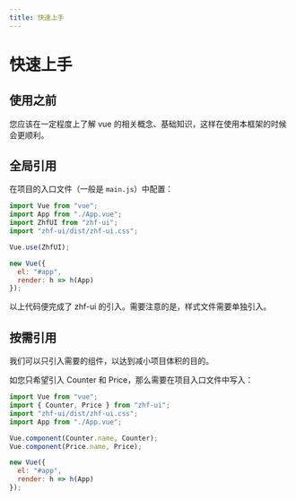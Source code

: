 ```yaml
---
title: 快速上手
---
```


# 快速上手

## 使用之前

您应该在一定程度上了解 vue 的相关概念、基础知识，这样在使用本框架的时候会更顺利。

## 全局引用

在项目的入口文件（一般是 `main.js`）中配置：

```js
import Vue from "vue";
import App from "./App.vue";
import ZhfUI from "zhf-ui";
import "zhf-ui/dist/zhf-ui.css";

Vue.use(ZhfUI);

new Vue({
  el: "#app",
  render: h => h(App)
});
```

以上代码便完成了 zhf-ui 的引入。需要注意的是，样式文件需要单独引入。

## 按需引用

我们可以只引入需要的组件，以达到减小项目体积的目的。

如您只希望引入 Counter 和 Price，那么需要在项目入口文件中写入：

```js
import Vue from "vue";
import { Counter, Price } from "zhf-ui";
import "zhf-ui/dist/zhf-ui.css";
import App from "./App.vue";

Vue.component(Counter.name, Counter);
Vue.component(Price.name, Price);

new Vue({
  el: "#app",
  render: h => h(App)
});
```
